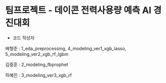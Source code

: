 # 팀프로젝트 - 데이콘 전력사용량 예측 AI 경진대회

 - 코드 작성자

배형준 : 1_eda_preprocessing, 4_modeling_ver1_xgb_lasso, 5_modeling_ver2_xgb_rf_lgbm

김중훈 : 2_modeling_fbprophet

하혜진 : 3_modeling_ver3_xgb_rf
